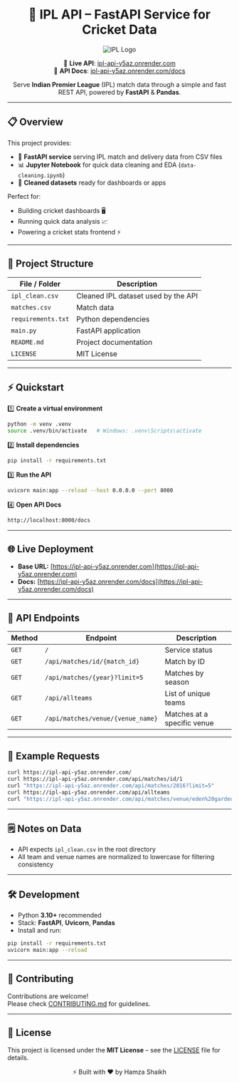 
<div align="center">

# 🏏 IPL API – FastAPI Service for Cricket Data

![IPL Logo](https://upload.wikimedia.org/wikipedia/en/4/41/Indian_Premier_League_Logo.png)

📡 **Live API**: [ipl-api-y5az.onrender.com](https://ipl-api-y5az.onrender.com)  
📄 **API Docs**: [ipl-api-y5az.onrender.com/docs](https://ipl-api-y5az.onrender.com/docs)  

Serve **Indian Premier League** (IPL) match data through a simple and fast REST API, powered by **FastAPI** & **Pandas**.

</div>

---

## 📋 Overview

This project provides:
- 🚀 **FastAPI service** serving IPL match and delivery data from CSV files  
- 📊 **Jupyter Notebook** for quick data cleaning and EDA (`data-cleaning.ipynb`)  
- 📂 **Cleaned datasets** ready for dashboards or apps  

Perfect for:
- Building cricket dashboards 🖥️  
- Running quick data analysis 📈  
- Powering a cricket stats frontend ⚡  

---

## 📂 Project Structure

| File / Folder      | Description |
|--------------------|-------------|
| `ipl_clean.csv`    | Cleaned IPL dataset used by the API |
| `matches.csv`      | Match data |
| `requirements.txt` | Python dependencies |
| `main.py`          | FastAPI application |
| `README.md`        | Project documentation |
| `LICENSE`          | MIT License |

---

## ⚡ Quickstart

1️⃣ **Create a virtual environment**
```bash
python -m venv .venv
source .venv/bin/activate   # Windows: .venv\Scripts\activate
```

2️⃣ **Install dependencies**
```bash
pip install -r requirements.txt
```

3️⃣ **Run the API**
```bash
uvicorn main:app --reload --host 0.0.0.0 --port 8000
```

4️⃣ **Open API Docs**
```bash
http://localhost:8000/docs
```

---

## 🌐 Live Deployment

- **Base URL:** [https://ipl-api-y5az.onrender.com](https://ipl-api-y5az.onrender.com)  
- **Docs:** [https://ipl-api-y5az.onrender.com/docs](https://ipl-api-y5az.onrender.com/docs)

---

## 🔗 API Endpoints

| Method | Endpoint | Description |
|--------|----------|-------------|
| `GET` | `/` | Service status |
| `GET` | `/api/matches/id/{match_id}` | Match by ID |
| `GET` | `/api/matches/{year}?limit=5` | Matches by season |
| `GET` | `/api/allteams` | List of unique teams |
| `GET` | `/api/matches/venue/{venue_name}` | Matches at a specific venue |

---

## 📌 Example Requests

```bash
curl https://ipl-api-y5az.onrender.com/
curl https://ipl-api-y5az.onrender.com/api/matches/id/1
curl "https://ipl-api-y5az.onrender.com/api/matches/2016?limit=5"
curl https://ipl-api-y5az.onrender.com/api/allteams
curl "https://ipl-api-y5az.onrender.com/api/matches/venue/eden%20gardens"
```

---

## 🗒️ Notes on Data

- API expects `ipl_clean.csv` in the root directory  
- All team and venue names are normalized to lowercase for filtering consistency  

---

## 🛠 Development

- Python **3.10+** recommended  
- Stack: **FastAPI**, **Uvicorn**, **Pandas**  
- Install and run:
```bash
pip install -r requirements.txt
uvicorn main:app --reload
```

---

## 🤝 Contributing

Contributions are welcome!  
Please check [CONTRIBUTING.md](CONTRIBUTING.md) for guidelines.  

---

## 📜 License

This project is licensed under the **MIT License** – see the [LICENSE](LICENSE) file for details.

<div align="center">

⚡ Built with ❤️ by Hamza Shaikh

</div>
